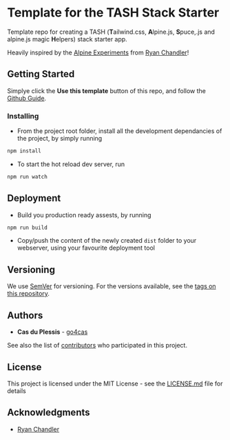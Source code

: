 # Template for the TASH Stack Starter

Template repo for creating a TASH (**T**ailwind.css, **A**lpine.js, **S**puce,.js and alpine.js magic **H**elpers) stack starter app.

Heavily inspired by the [Alpine Experiments](https://github.com/ryangjchandler/alpine-experiments) from [Ryan Chandler](https://github.com/ryangjchandler)!

## Getting Started

Simplye click the **Use this template** button of this repo, and follow the [Github Guide](https://docs.github.com/en/github/creating-cloning-and-archiving-repositories/creating-a-repository-from-a-template).


### Installing

* From the project root folder, install all the development dependancies of the project, by simply running
```bash
npm install
```
* To start the hot reload dev server, run
```bash
npm run watch
```

## Deployment

* Build you production ready assests, by running
```bash
npm run build
```
* Copy/push the content of the newly created `dist` folder to your webserver, using your favourite deployment tool

## Versioning

We use [SemVer](http://semver.org/) for versioning. For the versions available, see the [tags on this repository](https://github.com/go4cas/tash-starter-template/tags).

## Authors

* **Cas du Plessis** - [go4cas](https://github.com/go4cas)

See also the list of [contributors](https://github.com/go4cas/CONTRIBUTORS.md) who participated in this project.

## License

This project is licensed under the MIT License - see the [LICENSE.md](LICENSE.md) file for details

## Acknowledgments

* [Ryan Chandler](https://github.com/ryangjchandler)
